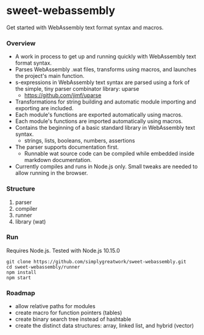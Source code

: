 
# sweet-webassembly

Get started with WebAssembly text format syntax and macros.

### Overview

- A work in process to get up and running quickly with WebAssembly text format syntax.
- Parses WebAssembly .wat files, transforms using macros, and launches the project's main function.
- s-expressions in WebAssembly text syntax are parsed using a fork of the simple, tiny parser combinator library: uparse
	- https://github.com/jimf/uparse
- Transformations for string building and automatic module importing and exporting are included.
- Each module's functions are exported automatically using macros.
- Each module's functions are imported automatically using macros.
- Contains the beginning of a basic standard library in WebAssembly text syntax.
	- strings, lists, booleans, numbers, assertions
- The parser supports documentation first.
	- Runnable wat source code can be compiled while embedded inside markdown documentation.
- Currently compiles and runs in Node.js only. Small tweaks are needed to allow running in the browser.

### Structure

1. parser
2. compiler
3. runner
4. library (wat)

### Run

Requires Node.js. Tested with Node.js 10.15.0

```
git clone https://github.com/simplygreatwork/sweet-webassembly.git
cd sweet-webassembly/runner
npm install
npm start
```

### Roadmap

- allow relative paths for modules
- create macro for function pointers (tables)
- create binary search tree instead of hashtable
- create the distinct data structures: array, linked list, and hybrid (vector)
